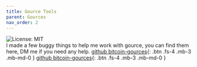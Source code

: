 ```yaml
---
title: Gource Tools
parent: Gources
nav_order: 2
---
```

![License: MIT](https://img.shields.io/badge/License-MIT-yellow.svg)
<br>
I made a few buggy things to help me work with gource, you can find them here, DM me if you need any help.
[github bitcoin-gources](https://github.com/bitpaint/bitcoin-gources){: .btn .fs-4 .mb-3 .mb-md-0 }
[github bitcoin-gources](https://github.com/bitpaint/bitcoin-gources){: .btn .fs-4 .mb-3 .mb-md-0 }
